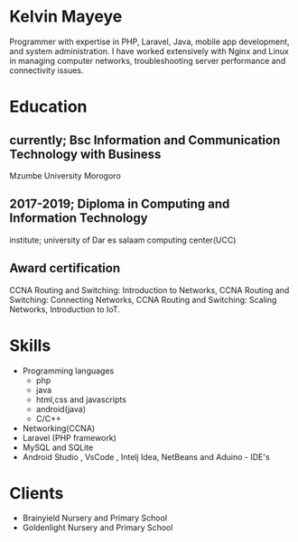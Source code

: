 # Kelvin Mayeye
Programmer with expertise in PHP, Laravel, Java, mobile app development, and system administration. I have worked extensively with Nginx and Linux in managing computer networks, troubleshooting server performance and connectivity issues.
# Education

## currently; Bsc Information and Communication Technology with Business
Mzumbe University Morogoro
## 2017-2019; Diploma in Computing and Information Technology
institute; university of Dar es salaam computing center(UCC)
## Award certification
CCNA Routing and Switching: Introduction to Networks, 
CCNA Routing and Switching: Connecting Networks, 
CCNA Routing and Switching: Scaling Networks, 
Introduction to IoT.

# Skills

* Programming languages
   * php
    * java
    * html,css and javascripts
    * android(java)
    * C/C++
* Networking(CCNA)
* Laravel (PHP framework)
* MySQL and SQLite
* Android Studio , VsCode , Intelj Idea, NetBeans and Aduino - IDE's

# Clients
* Brainyield Nursery and Primary School
* Goldenlight Nursery and Primary School

